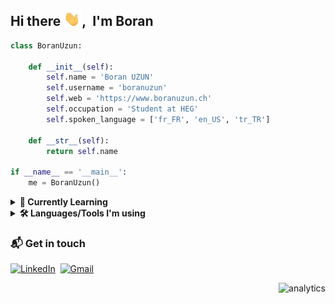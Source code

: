 ## Hi there <img src="./img/hi.gif" width="29px">,&nbsp; I'm Boran

```python
class BoranUzun:

	def __init__(self):
		self.name = 'Boran UZUN'
		self.username = 'boranuzun'
		self.web = 'https://www.boranuzun.ch'
		self.occupation = 'Student at HEG'
		self.spoken_language = ['fr_FR', 'en_US', 'tr_TR']

	def __str__(self):
		return self.name

if __name__ == '__main__':
	me = BoranUzun()
```

<details>
	<summary><b>🌱 Currently Learning</b></summary>
<br>

![Git](https://img.shields.io/badge/-Git-05122A?style=flat&logo=git)&nbsp;
![JavaScript](https://img.shields.io/badge/-JavaScript-05122A?style=flat&logo=javascript)&nbsp;
![Java](https://img.shields.io/badge/Java-05122A?style=flat&logo=openjdk)&nbsp;
![CSS3](https://img.shields.io/badge/CSS3-05122A?logo=css3&logoColor=1572B6&style=flat)&nbsp;
![Figma](https://img.shields.io/badge/Figma-05122A?logo=figma&logoColor=F24E1E&style=flat)&nbsp;

</details>

<details>
  <summary><b>🛠️ Languages/Tools I'm using</b></summary>
<br>

![Python](https://img.shields.io/badge/-Python-05122A?style=flat&logo=python)&nbsp;
![HTML](https://img.shields.io/badge/-HTML-05122A?style=flat&logo=HTML5)&nbsp;
![Markdown](https://img.shields.io/badge/Markdown-05122A?logo=markdown&style=flat)&nbsp;
![Visual Studio Code](https://img.shields.io/badge/-VS%20Code-05122A?style=flat&logo=visual-studio-code&logoColor=007ACC)&nbsp;
![Terminal](https://img.shields.io/badge/Terminal-05122A?style=flat&logo=gnometerminal)&nbsp;
![iTerm2](https://img.shields.io/badge/iTerm2-05122A?logo=iterm2&style=flat)&nbsp;
![GitHub](https://img.shields.io/badge/-GitHub-05122A?style=flat&logo=github)&nbsp;
![Miro](https://img.shields.io/badge/Miro-05122A?logo=miro&style=flat&logoColor=ebc855)&nbsp;
![MS Office](https://img.shields.io/badge/Microsoft%20Office-05122A?logo=microsoftoffice&style=flat&logoColor=ce4722)&nbsp;
![diagrams.net](https://img.shields.io/badge/diagrams.net-05122A?logo=diagramsdotnet&logoColor=F08705&style=flat)&nbsp;
![Trello](https://img.shields.io/badge/Trello-05122A?logo=trello&logoColor=0052CC&style=flat)&nbsp;
![Todoist](https://img.shields.io/badge/Todoist-05122A?logo=todoist&style=flat)&nbsp;
![XAMPP](https://img.shields.io/badge/XAMPP-05122A?logo=xampp&logoColor=FB7A24&style=flat)&nbsp;
![Notion](https://img.shields.io/badge/Notion-05122A?logo=notion&style=flat)&nbsp;
![Obsidian](https://img.shields.io/badge/Obsidian-05122A?logo=obsidian&style=flat&logoColor=483699)&nbsp;
![Alfred](https://img.shields.io/badge/Alfred-05122A?logo=alfred&logoColor=5C1F87&style=flat)&nbsp;
![Homebrew](https://img.shields.io/badge/Homebrew-05122A?logo=homebrew&logoColor=FBB040&style=flat)&nbsp;
![Windows](https://img.shields.io/badge/Windows-05122A?logo=windows11&style=flat)&nbsp;
![macOS](https://img.shields.io/badge/macOS-05122A?logo=macos&style=flat)&nbsp;
![Ubuntu](https://img.shields.io/badge/Ubuntu-05122A?logo=ubuntu&logoColor=E95420&style=flat)&nbsp;

</details>

### 📬 Get in touch

<a href="https://www.linkedin.com/in/boranuzun/"><img alt="LinkedIn" src="https://img.shields.io/badge/LinkedIn-0A66C2?logo=linkedin&logoColor=fff&style=flat"/></a>&nbsp; <a href="mailto:boran.u3@gmail.com"><img alt="Gmail" src="https://img.shields.io/badge/Gmail-EA4335?logo=gmail&logoColor=fff&style=flat" /></a>

<div align="right">
    <img alt='analytics' src='https://profile-counter.glitch.me/boranuzun/count.svg' width='0'>
</div>
